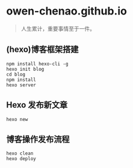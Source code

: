 # owen-chenao.github.io

> 人生累计，重要事情至于一件。

## (hexo)博客框架搭建

```
npm install hexo-cli -g
hexo init blog
cd blog
npm install
hexo server
```

## Hexo 发布新文章

```
hexo new 
```

## 博客操作发布流程

```
hexo clean
hexo deploy
```

